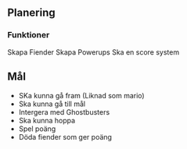 ## Planering    

### Funktioner 
Skapa Fiender
Skapa Powerups 
Ska en score system

## Mål
* SKa kunna gå fram (Liknad som mario)
* Ska kunna gå till mål
* Intergera med Ghostbusters
* Ska kunna hoppa
* Spel poäng 
* Döda fiender som ger poäng